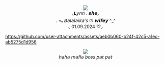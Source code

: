  
<div align="center">
  <img src="https://komarev.com/ghpvc/?username=your-github-username&label=★">
</div>

<div align="center">
◟𝙇𝘺𝘯𝘯 . 𝙨𝙝𝙚◞
</div>
<div align="center">
. ᯓ 𝘉𝘢𝘭𝘢𝘭𝘢𝘪𝘬𝘢'𝘴 
  ᡣ𐭩 𝙬𝙞𝙛𝙚𝙮 ^_^
</div>
<div align="center">
◟ 01.09.2024 ♡◞
</div>

https://github.com/user-attachments/assets/aeb0b060-b24f-42c5-a1ec-ab5275d1d956

<div align="center">
 <img src="https://github.com/user-attachments/assets/00964f5e-088d-4a64-9578-8723a6d46e15">
</div>
<div align="center">
𝘩𝘢𝘩𝘢 𝘮𝘢𝘧𝘪𝘢 𝘣𝘰𝘴𝘴 𝘱𝘢𝘵 𝘱𝘢𝘵
</div>
